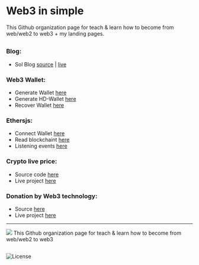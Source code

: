 # Web3 in simple

This Github organization page for teach & learn how to become from web/web2 to web3 + my landing pages.

##

### Blog:
- Sol Blog [source](https://github.com/sol-app/blog) | [live](https://sol-app.github.io/blog) 

### Web3 Wallet:
- Generate Wallet [here](https://github.com/sol-app/web3-wallet/tree/main/generate-wallet) 
- Generate HD-Wallet [here](https://github.com/sol-app/web3-wallet/tree/main/generate-hdwallet) 
- Recover Wallet [here](https://github.com/sol-app/web3-wallet/tree/main/recover-wallet) 

### Ethersjs:
- Connect Wallet [here](https://github.com/sol-app/ethersjs/tree/main/connect) 
- Read blockchaint [here](https://github.com/sol-app/ethersjs/tree/main/read) 
- Listening events [here](https://github.com/sol-app/ethersjs/tree/main/listen-event) 

### Crypto live price:
- Source code [here](https://github.com/sol-app/crypto-price) 
- Live project [here](https://sol-app.github.io/crypto-price/) 

### Donation by Web3 technology:
- Source [here](https://github.com/sol-app/Donation) 
- Live project [here](https://sol-app.github.io/Donation/) 

---

<a href="https://github.com/sol-app"><img src="https://avatars.githubusercontent.com/u/124498405?s=200&v=4" /></a>
<span>This Github organization page for teach & learn how to become from web/web2 to web3</span>

##

![License](https://img.shields.io/badge/License-MIT-blue)

